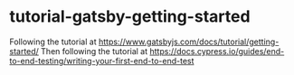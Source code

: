 # tutorial-gatsby-getting-started
Following the tutorial at https://www.gatsbyjs.com/docs/tutorial/getting-started/
Then following the tutorial at https://docs.cypress.io/guides/end-to-end-testing/writing-your-first-end-to-end-test
